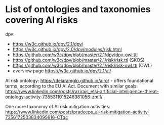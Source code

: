 # List of ontologies and taxonomies covering AI risks

dpv:
- https://w3c.github.io/dpv/2.1/dpv/
- https://w3c.github.io/dpv/2.0/dpv/modules/risk.html
- https://github.com/w3c/dpv/blob/master/2.1/dpv/dpv-owl.ttl
- https://github.com/w3c/dpv/blob/master/2.1/risk/risk.ttl (SKOS)
- https://github.com/w3c/dpv/blob/master/2.1/risk/risk-owl.ttl (OWL)
- overview page https://w3c.github.io/dpv/2.1/ai/


AI risk ontology: https://delaramglp.github.io/airo/ - offers foundational terms, according to the EU AI Act. Document with similar goals: https://www.linkedin.com/posts/razirais_etsi-artificial-intelligence-threat-ontology-activity-7355311015246381056-zmlf/

One more taxonomy of AI risk mitigation activities: https://www.linkedin.com/posts/pradeeps_ai-risk-mitigation-activity-7356172503834095616-CTqc